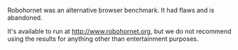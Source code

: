 
Robohornet was an alternative browser benchmark. It had flaws and is abandoned.


It's available to run at http://www.robohornet.org, but we do not recommend using the results for anything other than entertainment purposes.

